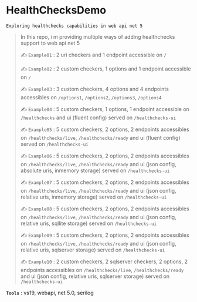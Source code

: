 # HealthChecksDemo
```
Exploring healthchecks capabilities in web api net 5
```
>
> In this repo, i m providing multiple ways of adding healthchecks support to web api net 5
>
> :writing_hand: `Example01` : 2 uri checkers and 1 endpoint accessible on `/`
>
> :writing_hand: `Example02` : 2 custom checkers, 1 options and 1 endpoint accessible on `/`
>
> :writing_hand: `Example03` : 3 custom checkers, 4 options and 4 endpoints accessibles on `/options1`, `/options2`, `/options3`, `/options4`
>
> :writing_hand: `Example04` : 5 custom checkers, 1 options, 1 endpoint accessible on `/healthchecks` and ui (fluent config) served on `/healthchecks-ui`
>
> :writing_hand: `Example05` : 5 custom checkers, 2 options, 2 endpoints accessibles on `/healthchecks/live`, `/healthchecks/ready` and ui (fluent config) served on `/healthchecks-ui`
>
> :writing_hand: `Example06` : 5 custom checkers, 2 options, 2 endpoints accessibles on `/healthchecks/live`, `/healthchecks/ready` and ui (json config, absolute uris, inmemory storage) served on `/healthchecks-ui`
>
> :writing_hand: `Example07` : 5 custom checkers, 2 options, 2 endpoints accessibles on `/healthchecks/live`, `/healthchecks/ready` and ui (json config, relative uris, inmemory storage) served on `/healthchecks-ui`
>
> :writing_hand: `Example08` : 5 custom checkers, 2 options, 2 endpoints accessibles on `/healthchecks/live`, `/healthchecks/ready` and ui (json config, relative uris, sqllite storage) served on `/healthchecks-ui`
>
> :writing_hand: `Example09` : 5 custom checkers, 2 options, 2 endpoints accessibles on `/healthchecks/live`, `/healthchecks/ready` and ui (json config, relative uris, sqlserver storage) served on `/healthchecks-ui`
>
> :writing_hand: `Example10` : 2 custom checkers, 2 sqlserver checkers, 2 options, 2 endpoints accessibles on `/healthchecks/live`, `/healthchecks/ready` and ui (json config, relative uris, sqlserver storage) served on `/healthchecks-ui`
>

**`Tools`** : vs19, webapi, net 5.0, serilog